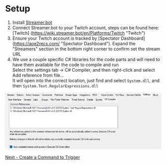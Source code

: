 # Setup

1. Install [Streamer.bot](https://streamer.bot/ "Streamer.bot")
2. Connect Streamer.bot to your Twitch account, steps can be found here: [Twitch] (https://wiki.streamer.bot/en/Platforms/Twitch "Twitch")
3. Ensure your Twitch account is tracked by [Spectator Dashboard] (https://aoe2recs.com/ "Spectator Dashboard"). Expand the "Streamers" section in the bottom right corner to confirm set the stream URL
4. We use a couple specific C# libraries for the code parts and will need to have them available for the code to compile and run\
Select the settings tab -> C# Compiler, and then right-click and select Add reference from file...\
It will open into the correct location, just find and select ```System.dll```, and then ```System.Text.RegularExpressions.dll```
<img title="C# Compiler settings" src="../images/C sharp Compiler settings.png">

[Next - Create a Command to Trigger](./1-command-trigger.md)